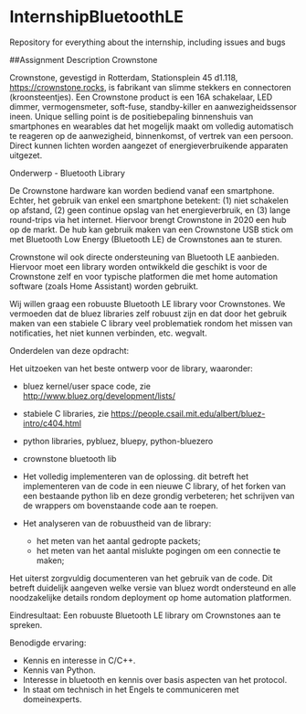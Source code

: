 # InternshipBluetoothLE
Repository for everything about the internship, including issues and bugs


##Assignment Description
Crownstone

Crownstone, gevestigd in Rotterdam, Stationsplein 45 d1.118, https://crownstone.rocks, is fabrikant van slimme stekkers en connectoren (kroonsteentjes). Een Crownstone product is een 16A schakelaar, LED dimmer, vermogensmeter, soft-fuse, standby-killer en aanwezigheidssensor ineen. Unique selling point is de positiebepaling binnenshuis van smartphones en wearables dat het mogelijk maakt om volledig automatisch te reageren op de aanwezigheid, binnenkomst, of vertrek van een persoon. Direct kunnen lichten worden aangezet of energieverbruikende apparaten uitgezet. 

Onderwerp - Bluetooth Library

De Crownstone hardware kan worden bediend vanaf een smartphone. Echter, het gebruik van enkel een smartphone betekent: (1) niet schakelen op afstand, (2) geen continue opslag van het energieverbruik, en (3) lange round-trips via het internet. Hiervoor brengt Crownstone in 2020 een hub op de markt. De hub kan gebruik maken van een Crownstone USB stick om met Bluetooth Low Energy (Bluetooth LE) de Crownstones aan te sturen. 

Crownstone wil ook directe ondersteuning van Bluetooth LE aanbieden. Hiervoor moet een library worden ontwikkeld die geschikt is voor de Crownstone zelf en voor typische platformen die met home automation software (zoals Home Assistant) worden gebruikt. 

Wij willen graag een robuuste Bluetooth LE library voor Crownstones. We vermoeden dat de bluez libraries zelf robuust zijn en dat door het gebruik maken van een stabiele C library veel problematiek rondom het missen van notificaties, het niet kunnen verbinden, etc. wegvalt. 

Onderdelen van deze opdracht:

Het uitzoeken van het beste ontwerp voor de library, waaronder:
- bluez kernel/user space code, zie http://www.bluez.org/development/lists/
- stabiele C libraries, zie https://people.csail.mit.edu/albert/bluez-intro/c404.html
- python libraries, pybluez, bluepy, python-bluezero
- crownstone bluetooth lib
- Het volledig implementeren van de oplossing. 
  dit betreft het implementeren van de code in een nieuwe C library, of
  het forken van een bestaande python lib en deze grondig verbeteren;
  het schrijven van de wrappers om bovenstaande code aan te roepen.

- Het analyseren van de robuustheid van de library:
  + het meten van het aantal gedropte packets;
  + het meten van het aantal mislukte pogingen om een connectie te maken;
  
Het uiterst zorgvuldig documenteren van het gebruik van de code. Dit betreft duidelijk aangeven welke versie van bluez wordt ondersteund en alle noodzakelijke details rondom deployment op home automation platformen.

Eindresultaat:
Een robuuste Bluetooth LE library om Crownstones aan te spreken.

Benodigde ervaring:
 - Kennis en interesse in C/C++.
 - Kennis van Python.
 - Interesse in bluetooth en kennis over basis aspecten van het protocol.
 - In staat om technisch in het Engels te communiceren met domeinexperts.
 
 
